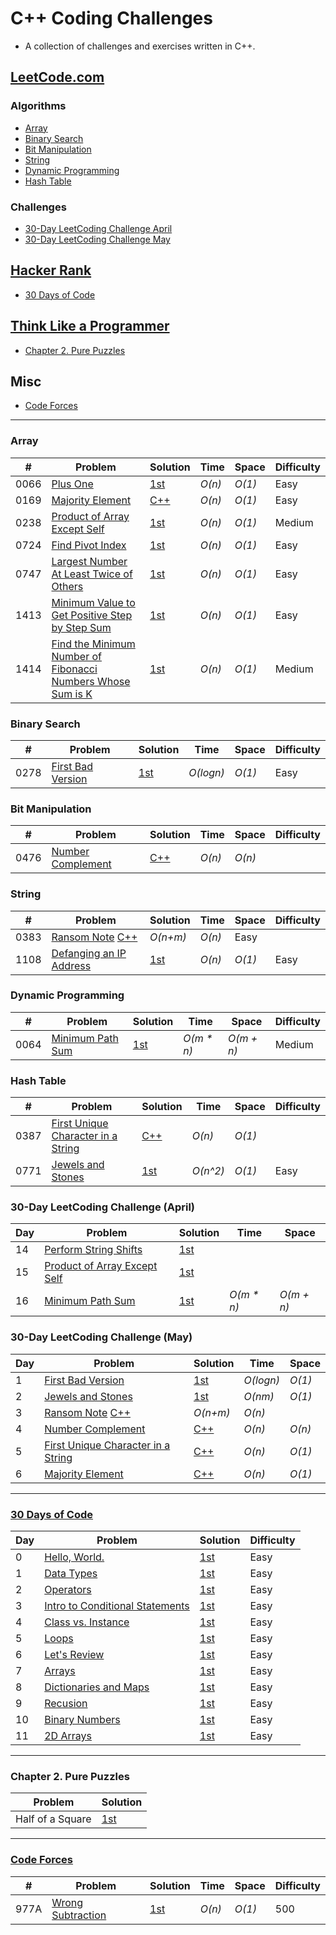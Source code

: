 
# C++ Coding Challenges

* A collection of challenges and exercises written in C++.

## [LeetCode.com](https://leetcode.com/problemset/all/)

### Algorithms

* [Array](https://github.com/mrmanago/coding_challenges#array)
* [Binary Search](https://github.com/mrmanago/coding_challenges#binary-search)
* [Bit Manipulation](https://github.com/mrmanago/coding_challenges#bit-manipulation)
* [String](https://github.com/mrmanago/coding_challenges#string)
* [Dynamic Programming](https://github.com/mrmanago/coding_challenges#dynamic-programming)
* [Hash Table](https://github.com/mrmanago/coding_challenges#hash-table)

### Challenges
* [30-Day LeetCoding Challenge April](https://github.com/mrmanago/coding_challenges#30-day-leetcoding-challenge-april)
* [30-Day LeetCoding Challenge May](https://github.com/mrmanago/coding_challenges#30-day-leetcoding-challenge-may)

## [Hacker Rank](https://www.hackerrank.com/)

* [30 Days of Code](https://github.com/mrmanago/coding_challenges#30-days-of-code)

## [Think Like a Programmer](https://nostarch.com/thinklikeaprogrammer)

* [Chapter 2. Pure Puzzles](https://github.com/mrmanago/coding_challenges#chapter-2-pure-puzzles)


## Misc
* [Code Forces](https://github.com/mrmanago/coding_challenges#Code-Forces)


--- 

### Array
|  #  | Problem         |  Solution       |  Time           |  Space          |  Difficulty   |
|-----|---------------- | --------------- | --------------- | --------------- | ------------- |
0066 | [Plus One](https://leetcode.com/problems/plus-one/) | [1st](./LeetCode/plus_one.cpp) | _O(n)_ | _O(1)_ | Easy |
0169 | [Majority Element](https://leetcode.com/problems/majority-element/) | [C++](./LeetCode/majority_element.cpp) | _O(n)_ | _O(1)_ | Easy |
0238 | [Product of Array Except Self](https://leetcode.com/problems/product-of-array-except-self/) | [1st](./LeetCode/product_of_array_except_self.cpp) | _O(n)_ | _O(1)_ | Medium |
0724 | [Find Pivot Index](https://leetcode.com/problems/find-pivot-index/) | [1st](./LeetCode/find_pivot_index.cpp) | _O(n)_ | _O(1)_ | Easy |
0747 | [Largest Number At Least Twice of Others](https://leetcode.com/problems/largest_number_at_least_twice_of_others/) | [1st](./LeetCode/largest-number-at-least-twice-of-others.cpp) | _O(n)_ | _O(1)_ | Easy |
1413 | [Minimum Value to Get Positive Step by Step Sum](https://leetcode.com/contest/biweekly-contest-24/problems/minimum-value-to-get-positive-step-by-step-sum/) | [1st](./LeetCode/minimum_value_to_get_positive_step_by_step_sum.cpp) | _O(n)_ | _O(1)_ | Easy |
1414 | [Find the Minimum Number of Fibonacci Numbers Whose Sum is K](https://leetcode.com/contest/biweekly-contest-24/problems/find-the-minimum-number-of-fibonacci-numbers-whose-sum-is-k/) | [1st](./LeetCode/find_the_minimum_number_of_fibonacci_numbers_whose_sum_is_k.cpp) | _O(n)_ | _O(1)_ | Medium |

### Binary Search
|  #  | Problem         |  Solution       |  Time           |  Space          |  Difficulty   |
|-----|---------------- | --------------- | --------------- | --------------- | ------------- |
0278 | [First Bad Version](https://leetcode.com/problems/first-bad-version/) | [1st](./LeetCode/first_bad_version.cpp) | _O(logn)_ | _O(1)_ | Easy |

### Bit Manipulation
|  #  | Problem         |  Solution       |  Time           |  Space          |  Difficulty   |
|-----|---------------- | --------------- | --------------- | --------------- | ------------- |
0476 | [Number Complement](https://leetcode.com/problems/number-complement/) | [C++](./LeetCode/number_complement.cpp) | _O(n)_ | _O(n)_ |

### String
|  #  | Problem         |  Solution       |  Time           |  Space          |  Difficulty   |
|-----|---------------- | --------------- | --------------- | --------------- | ------------- |
0383 | [Ransom Note](https://leetcode.com/problems/ransom-note/) [C++](./LeetCode/ransom_note.cpp) | _O(n+m)_ | _O(n)_ | Easy |
1108 | [Defanging an IP Address](https://leetcode.com/problems/defanging-an-ip-address/) | [1st](./LeetCode/defanging_an_ip_address.cpp) | _O(n)_ | _O(1)_ | Easy |

### Dynamic Programming
|  #  | Problem         |  Solution       |  Time           |  Space          |  Difficulty   |
|-----|---------------- | --------------- | --------------- | --------------- | ------------- |
0064 | [Minimum Path Sum](https://leetcode.com/problems/minimum-path-sum/) | [1st](./LeetCode/minimum_path_sum.cpp) | _O(m * n)_ | _O(m + n)_ | Medium |

### Hash Table
|  #  | Problem         |  Solution       |  Time           |  Space          |  Difficulty   |
|-----|---------------- | --------------- | --------------- | --------------- | ------------- |
0387 | [First Unique Character in a String](https://leetcode.com/problems/first-unique-character-in-a-string/) | [C++](./LeetCode/first_unique_character_in_a_string.cpp) | _O(n)_ | _O(1)_ |
0771 | [Jewels and Stones](https://leetcode.com/problems/jewels-and-stones/) | [1st](./LeetCode/jewels_and_stones.cpp) | _O(n^2)_ | _O(1)_ | Easy |

### 30-Day LeetCoding Challenge (April)
| Day | Problem         |  Solution       |  Time           |  Space          |
|-----|---------------- | --------------- | --------------- | --------------- |
14 | [Perform String Shifts](https://leetcode.com/explore/challenge/card/30-day-leetcoding-challenge/529/week-2/3299/) | [1st](./LeetCode/perform_string_shifts.cpp) |||
15 | [Product of Array Except Self](https://leetcode.com/explore/challenge/card/30-day-leetcoding-challenge/530/week-3/3300/) | [1st](./LeetCode/product_of_array_except_self.cpp) |||
16 | [Minimum Path Sum](https://leetcode.com/explore/featured/card/30-day-leetcoding-challenge/530/week-3/3303/) | [1st](./LeetCode/minimum_path_sum.cpp) | _O(m * n)_ | _O(m + n)_ |

### 30-Day LeetCoding Challenge (May)
| Day | Problem         |  Solution       |  Time           |  Space          |
|-----|---------------- | --------------- | --------------- | --------------- |
1 | [First Bad Version](https://leetcode.com/explore/featured/card/may-leetcoding-challenge/534/week-1-may-1st-may-7th/3316/) | [1st](./LeetCode/first_bad_version.cpp) | _O(logn)_ | _O(1)_ |
2 | [Jewels and Stones](https://leetcode.com/explore/featured/card/may-leetcoding-challenge/534/week-1-may-1st-may-7th/3317/) | [1st](./LeetCode/jewels_and_stones.cpp) | _O(nm)_ | _O(1)_ |
3 | [Ransom Note](https://leetcode.com/explore/featured/card/may-leetcoding-challenge/534/week-1-may-1st-may-7th/3318/) [C++](./LeetCode/ransom_note.cpp) | _O(n+m)_ | _O(n)_ | 
4 | [Number Complement](https://leetcode.com/explore/featured/card/may-leetcoding-challenge/534/week-1-may-1st-may-7th/3319/) | [C++](./LeetCode/number_complement.cpp) | _O(n)_ | _O(n)_ | 
5 | [First Unique Character in a String](https://leetcode.com/explore/featured/card/may-leetcoding-challenge/534/week-1-may-1st-may-7th/3320/) | [C++](./LeetCode/first_unique_character_in_a_string.cpp) | _O(n)_ | _O(1)_ |
6 | [Majority Element](https://leetcode.com/explore/featured/card/may-leetcoding-challenge/534/week-1-may-1st-may-7th/3321/) | [C++](./LeetCode/majority_element.cpp) | _O(n)_ | _O(1)_ |


---

### [30 Days of Code](https://www.hackerrank.com/domains/tutorials/30-days-of-code)
| Day | Problem         |  Solution       |  Difficulty   |
|-----|---------------- | --------------- | ------------- |
0 | [Hello, World.](https://www.hackerrank.com/challenges/30-hello-world) | [1st](./HackerRank/30_hello_world.cpp) | Easy |
1 | [Data Types](https://www.hackerrank.com/challenges/30-data-types) | [1st](./HackerRank/30_data_types.cpp) | Easy |
2 | [Operators](https://www.hackerrank.com/challenges/30-operators) | [1st](./HackerRank/30_operators.cpp) | Easy |
3 | [Intro to Conditional Statements](https://www.hackerrank.com/challenges/30-conditional-statements) | [1st](./HackerRank/30_intro_to_conditional_statements) | Easy |
4 | [Class vs. Instance](https://www.hackerrank.com/challenges/30-class-vs-instance) | [1st](./HackerRank/30_class_vs_instance.cpp) | Easy |
5 | [Loops](https://www.hackerrank.com/challenges/30-loops/) | [1st](./HackerRank/30_loops.cpp) | Easy |
6 | [Let's Review](https://www.hackerrank.com/challenges/30-review-loop/) | [1st](./HackerRank/30_review_loop.cpp) | Easy |
7 | [Arrays](https://www.hackerrank.com/challenges/30-arrays/) | [1st](./HackerRank/30_arrays.cpp) | Easy |
8 | [Dictionaries and Maps](https://www.hackerrank.com/challenges/30-dictionaries-and-maps/) | [1st](./HackerRank/30_dictionaries_and_maps.cpp) | Easy |
9 | [Recusion](https://www.hackerrank.com/challenges/30-recursion/) | [1st](./HackerRank/30_recursion.cpp) | Easy |
10 | [Binary Numbers](https://www.hackerrank.com/challenges/30-binary-numbers/) | [1st](./HackerRank/30_binary_numbers.cpp) | Easy |
11 | [2D Arrays](https://www.hackerrank.com/challenges/30-2d-arrays/) | [1st](./HackerRank/30_2d_arrays.cpp) | Easy |

---

### Chapter 2. Pure Puzzles
| Problem         |  Solution       |
|---------------- | --------------- |
Half of a Square | [1st](./ThinkLikeAProgrammer/ch2/half_of_a_square.cpp) |

---

### [Code Forces](https://codeforces.com/)
|  #  | Problem         |  Solution       |  Time           |  Space          |  Difficulty   |
|-----|---------------- | --------------- | --------------- | --------------- | ------------- |
977A | [Wrong Subtraction](https://codeforces.com/problemset/problem/977/A) | [1st](./Misc/wrong_subtraction.cpp) | _O(n)_ | _O(1)_ | 500 |
